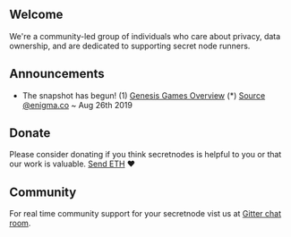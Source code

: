## Welcome

We're a community-led group of individuals who care about privacy, data ownership, and are dedicated to supporting secret node runners.

## Announcements

- The snapshot has begun! (1) [Genesis Games Overview](/genesisgames-overview?id=when-is-the-eng-snapshot-window) (*) [Source @enigma.co](https://blog.enigma.co/eng-mainnet-token-snapshot-dates-and-next-steps-d3b9626b30d5) ~ Aug 26th 2019


## Donate

Please consider donating if you think secretnodes is helpful to you or that our work is valuable. [Send ETH](https://etherscan.io/address/donations.secretnodes.eth) :heart:

## Community

For real time community support for your secretnode vist us at [Gitter chat room](https://gitter.im/secretnodes-org/support).
